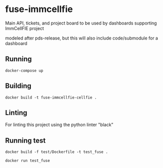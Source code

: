 # fuse-immcellfie

Main API, tickets, and project board to be used by dashboards supporting ImmCellFIE project

modeled after pds-release, but this will also include code/submodule for a dashboard

## Running

`docker-compose up`

## Building

`docker build -t fuse-immcellfie-cellfie .`

## Linting

For linting this project using the python linter "black"

## Running test

`docker build -f test/Dockerfile -t test_fuse .`

`docker run test_fuse`
